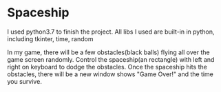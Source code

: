 # Spaceship
I used python3.7 to finish the project. All libs I used are built-in in python, including tkinter, time, random

In my game, there will be a few obstacles(black balls) flying all over the game screen randomly. Control the spaceship(an rectangle) with left and right on keyboard to dodge the obstacles. Once the spaceship hits the obstacles, there will be a new window shows "Game Over!" and the time you survive.
